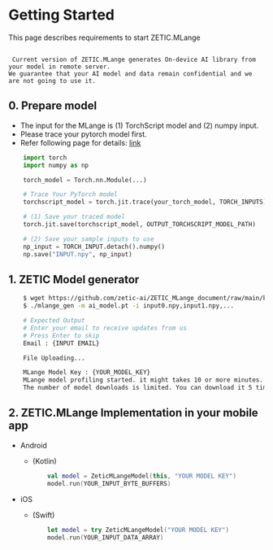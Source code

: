 # Getting Started

This page describes requirements to start ZETIC.MLange

```{admonition} Beta version notification

 Current version of ZETIC.MLange generates On-device AI library from your model in remote server.
We guarantee that your AI model and data remain confidential and we are not going to use it.

```

## 0. Prepare model

- The input for the MLange is (1) TorchScript model and (2) numpy input.
- Please trace your pytorch model first.
- Refer following page for details: [link](https://pytorch.org/docs/stable/generated/torch.jit.save.html)

``` python
    import torch
    import numpy as np

    torch_model = Torch.nn.Module(...)

    # Trace Your PyTorch model
    torchscript_model = torch.jit.trace(your_torch_model, TORCH_INPUTS)

    # (1) Save your traced model
    torch.jit.save(torchscript_model, OUTPUT_TORCHSCRIPT_MODEL_PATH)

    # (2) Save your sample inputs to use
    np_input = TORCH_INPUT.detach().numpy()
    np.save("INPUT.npy", np_input)

```


## 1. ZETIC Model generator

``` bash
    $ wget https://github.com/zetic-ai/ZETIC_MLange_document/raw/main/bin/mlange_gen
    $ ./mlange_gen -m ai_model.pt -i input0.npy,input1.npy,...

    # Expected Output
    # Enter your email to receive updates from us
    # Press Enter to skip
    Email : {INPUT EMAIL}

    File Uploading...

    MLange Model Key : {YOUR_MODEL_KEY}
    MLange model profiling started. it might takes 10 or more minutes.
    The number of model downloads is limited. You can download it 5 times during the trial.

```


## 2. ZETIC.MLange Implementation in your mobile app
- Android
  - (Kotlin)
    ``` kotlin
        val model = ZeticMLangeModel(this, "YOUR MODEL KEY")
        model.run(YOUR_INPUT_BYTE_BUFFERS)
    ```

- iOS
  - (Swift)
    ``` swift
        let model = try ZeticMLangeModel("YOUR MODEL KEY")
        model.run(YOUR_INPUT_DATA_ARRAY)
    ```



